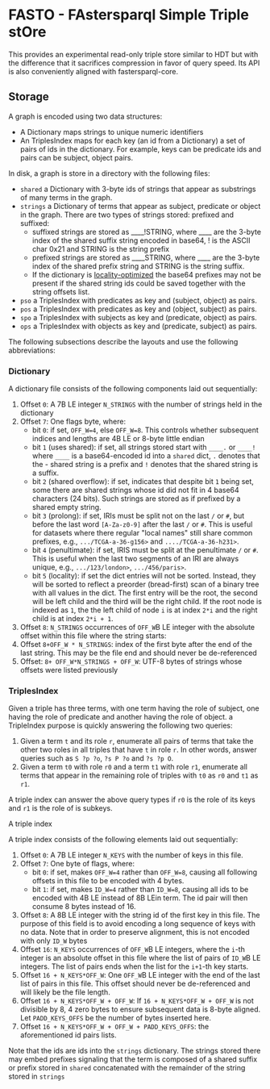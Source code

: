 FASTO - FAstersparql Simple Triple stOre
========================================

This provides an experimental read-only triple store similar to HDT but with 
the difference that it sacrifices compression in favor of query speed. Its API 
is also conveniently aligned with fastersparql-core.

Storage
-------

A graph is encoded using two data structures:

- A Dictionary maps strings to unique numeric identifiers
- An TriplesIndex maps for each key (an id from a Dictionary) a set of 
  pairs of ids in the dictionary. For example, keys can be predicate ids and 
  pairs can be subject, object pairs.

In disk, a graph is store in a directory with the following files:

- `shared` a Dictionary with 3-byte ids of strings that appear as 
  substrings of many terms in the graph.
- `strings` a Dictionary of terms that appear as subject, predicate or 
  object in the graph. There are two types of strings stored: prefixed 
  and suffixed:
  - suffixed strings are stored as ____!STRING, where ____ are the 3-byte index 
    of the shared suffix string encoded in base64, ! is the ASCII char 0x21 and 
    STRING is the string prefix
  - prefixed strings are stored as ____STRING, where ____ are the 3-byte index 
    of the shared prefix string and STRING is the string suffix.
  - If the dictionary is [locality-optimized](#dictionary) the base64 prefixes 
    may not be present if the shared string ids could be saved together 
    with the string offsets list.
- `pso` a TriplesIndex with predicates as key and (subject,    object) as pairs.
- `pos` a TriplesIndex with predicates as key and (object,    subject) as pairs.
- `spo` a TriplesIndex with subjects   as key and (predicate,  object) as pairs.
- `ops` a TriplesIndex with objects    as key and (predicate, subject) as pairs.

The following subsections describe the layouts and use the following 
abbreviations:

### Dictionary

A dictionary file consists of the following components laid out sequentially:

1. Offset `0`: A 7B LE integer `N_STRINGS` with the number of strings held
   in the dictionary
2. Offset `7`: One flags byte, where:
   - bit `0`: if set, `OFF_W=4`, else `OFF_W=8`. This controls whether 
     subsequent indices and lengths are 4B LE or 8-byte 
     little endian
   - bit `1` (uses shared): if set, all strings stored start with `____.` or 
     `____!` where `____` is a base64-encoded id into a `shared` dict, `.` 
     denotes that the - shared string is a prefix and `!` denotes that the 
     shared string is a  suffix.
   - bit `2` (shared overflow): if set, indicates that despite bit `1` being 
     set, some there are shared strings whose id did not fit in 4 base64 
     characters (24 bits). Such strings are stored as if prefixed by a shared 
     empty string.
   - bit `3` (prolong): if set, IRIs must be split not on the last `/` or `#`, 
     but before the last word `[A-Za-z0-9]` after the last `/` or `#`. This 
     is useful for datasets where there regular "local names" still share 
     common prefixes, e.g., `.../TCGA-a-36-g156>` and `..../TCGA-a-36-h231>`.
   - bit `4` (penultimate): if set, IRIS must be split at the penultimate `/`
     or `#`. This is useful when the last two segments of an IRI are always 
     unique, e.g., `.../123/london>`, `.../456/paris>`.
   - bit `5` (locality): if set the dict entries will not be sorted. Instead, 
     they will be sorted to reflect a preorder (bread-first) scan of a binary 
     tree with all values in the dict. The first entry will be the root, the 
     second will be left child and the third will be the right child. If the 
     root node is indexed as `1`, the the left child of node `i` is at index 
     `2*i` and the right child is at index `2*i + 1`.
3. Offset `8`: `N_STRINGS` occurrences of `OFF_W`B LE integer with the 
   absolute offset within this file where the string starts:
4. Offset `8+OFF_W * N_STRINGS`: index of the first byte after the end of the 
   last string. This may be the file end and should never be de-referenced
5. Offset: `8+ OFF_W*N_STRINGS + OFF_W`: UTF-8 bytes of strings whose offsets 
   were listed previously

### TriplesIndex

Given a triple has three terms, with one term having the role of subject, 
one having the role of predicate and another having the role of object. a 
TripleIndex purpose is quickly answering the following two queries:
1. Given a term `t` and its role `r`, enumerate all pairs of terms that take the 
   other two roles in all triples that have `t` in role `r`. In other words, 
   answer queries such as `S ?p ?o`, `?s P ?o` and `?s ?p O`.
2. Given a term `t0` with role `r0` and a term `t1` with role `r1`, enumerate 
   all terms that appear in the remaining role of triples with `t0` as `r0`
   and `t1` as `r1`.

A triple index can answer the above query types if `r0` is the role of its keys
and `r1` is the role of is subkeys.

A triple index 

A triple index consists of the following elements laid out sequentially:

1. Offset `0`: A 7B LE integer `N_KEYS` with the number of keys in this file.
2. Offset `7`: One byte of flags, where:
   - bit `0`: if set, makes `OFF_W=4` rather than `OFF_W=8`, causing all 
     following offsets in this file to be encoded with 4 bytes.
   - bit `1`: if set, makes `ID_W=4` rather than `ID_W=8`, causing all ids 
     to be encoded with 4B LE instead of 8B LEin term. The id pair will then 
     consume 8 bytes instead of 16.
3. Offset `8`: A 8B LE integer with the string id of the first key in 
   this file. The purpose of this field is to avoid encoding a long sequence 
   of keys with no data. Note that in order to preserve alignment, this is 
   not encoded with only `ID_W` bytes
4. Offset `16`: `N_KEYS` occurrences of `OFF_W`B LE integers, where the
   `i`-th integer is an absolute offset in this file where the list of pairs 
   of `ID_W`B LE integers. The list of pairs ends when the list for the 
   `i+1`-th key starts.
5. Offset `16 + N_KEYS*OFF_W`: One `OFF_W`B LE integer with the end of 
   the last list of pairs in this file. This offset should never be 
   de-referenced and will likely be the file length.
6. Offset `16 + N_KEYS*OFF_W + OFF_W`: If `16 + N_KEYS*OFF_W + OFF_W` is not 
   divisible by 8, 4 zero bytes to ensure subsequent data is 8-byte aligned.
   Let `PADD_KEYS_OFFS` be the number of bytes inserted here.
7. Offset `16 + N_KEYS*OFF_W + OFF_W + PADD_KEYS_OFFS`: the aforementioned 
   id pairs lists.

Note that the ids are ids into the `strings` dictionary. The strings stored 
there may embed prefixes signaling that the term is composed of a shared 
suffix or prefix stored in `shared` concatenated with the remainder of the 
string stored in `strings`
